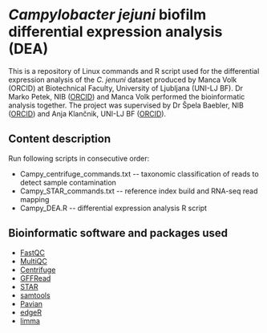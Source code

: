 # _Campylobacter jejuni_ biofilm differential expression analysis (DEA)

This is a repository of Linux commands and R script used for the differential expression analysis of the _C. jenuni_ dataset produced by Manca Volk (ORCID) at Biotechnical Faculty, University of Ljubljana (UNI-LJ BF). Dr Marko Petek, NIB ([ORCID](https://orcid.org/0000-0003-3644-7827)) and Manca Volk performed the bioinformatic analysis together. The project was supervised by Dr Špela Baebler, NIB ([ORCID](https://orcid.org/0000-0003-4776-7164)) and Anja Klančnik, UNI-LJ BF ([ORCID](https://orcid.org/0000-0003-1632-5785)).

## Content description
Run following scripts in consecutive order:
- Campy_centrifuge_commands.txt -- taxonomic classification of reads to detect sample contamination
- Campy_STAR_commands.txt -- reference index build and RNA-seq read mapping
- Campy_DEA.R -- differential expression analysis R script

## Bioinformatic software and packages used
- [FastQC](https://github.com/s-andrews/FastQC)
- [MultiQC](https://github.com/MultiQC/MultiQC)
- [Centrifuge](https://github.com/DaehwanKimLab/centrifuge)
- [GFFRead](https://github.com/gpertea/gffread)
- [STAR](https://github.com/alexdobin/STAR)
- [samtools](https://github.com/samtools/samtools)
- [Pavian](https://github.com/fbreitwieser/pavian)
- [edgeR](https://bioconductor.org/packages/release/bioc/html/edgeR.html)
- [limma](https://bioconductor.org/packages/release/bioc/html/limma.html)

